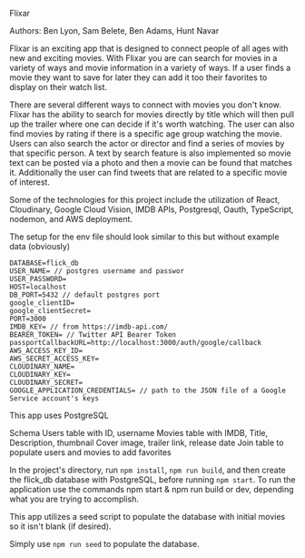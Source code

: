 Flixar

Authors: Ben Lyon, Sam Belete, Ben Adams, Hunt Navar

Flixar is an exciting app that is designed to connect people of all ages with new and exciting movies. With Flixar you are can search for movies in a variety of ways and movie information in a variety of ways. If a user finds a movie they want to save for later they can add it too their favorites to display on their watch list.

There are several different ways to connect with movies you don't know.
Flixar has the ability to search for movies directly by title which will then pull up the trailer where one can decide if it's worth watching. The user can also find movies by rating if there is a specific age group watching the movie. Users can also search the actor or director and find a series of movies by that specific person.
A text by search feature is also implemented so movie text can be posted via a photo and then a movie can be found that matches it. Additionally the user can find tweets that are related to a specific movie of interest. 

Some of the technologies for this project include the utilization of React, Cloudinary, Google Cloud Vision, IMDB APIs, Postgresql, Oauth, TypeScript, nodemon, and AWS deployment.

The setup for the env file should look similar to this but without example data (obviously)

```
DATABASE=flick_db
USER_NAME= // postgres username and passwor
USER_PASSWORD=
HOST=localhost
DB_PORT=5432 // default postgres port
google_clientID=
google_clientSecret=
PORT=3000
IMDB_KEY= // from https://imdb-api.com/
BEARER_TOKEN= // Twitter API Bearer Token
passportCallbackURL=http://localhost:3000/auth/google/callback
AWS_ACCESS_KEY_ID=
AWS_SECRET_ACCESS_KEY=
CLOUDINARY_NAME=
CLOUDINARY_KEY=
CLOUDINARY_SECRET=
GOOGLE_APPLICATION_CREDENTIALS= // path to the JSON file of a Google Service account's keys
```

This app uses PostgreSQL

Schema
Users table with ID, username
Movies table with IMDB, Title, Description, thumbnail Cover image, trailer link, release date
Join table to populate users and movies to add favorites

In the project's directory, run `npm install`, `npm run build`, and then create the flick_db database with PostgreSQL, before running `npm start`.
To run the application use the commands npm start & npm run build or dev, depending what you are trying to accomplish.

This app utilizes a seed script to populate the database with initial movies so it isn't blank (if desired).

Simply use `npm run seed` to populate the database.
